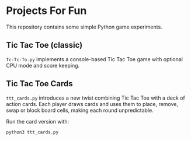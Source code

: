 # Projects For Fun

This repository contains some simple Python game experiments.

## Tic Tac Toe (classic)

`Tc-Tc-To.py` implements a console-based Tic Tac Toe game with optional CPU
mode and score keeping.

## Tic Tac Toe Cards

`ttt_cards.py` introduces a new twist combining Tic Tac Toe with a deck of
action cards. Each player draws cards and uses them to place, remove, swap or
block board cells, making each round unpredictable.

Run the card version with:

```bash
python3 ttt_cards.py
```

